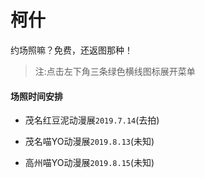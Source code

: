 ﻿# 柯什

约场照嘛？免费，还返图那种！

> 注:点击左下角三条绿色横线图标展开菜单

#### 场照时间安排

* 茂名红豆泥动漫展`2019.7.14`(去拍)

* 茂名喵YO动漫展`2019.8.13`(未知)

* 高州喵YO动漫展`2019.8.15`(未知)
